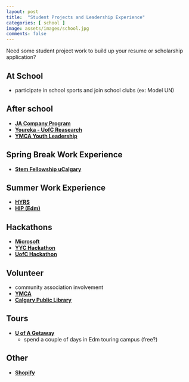 ```yaml
---
layout: post
title:  "Student Projects and Leadership Experience"
categories: [ school ]
image: assets/images/school.jpg
comments: false
---
```


Need some student project work to build up your resume or scholarship application?

## At School

+ participate in school sports and join school clubs (ex: Model UN)

## After school

+ **[JA Company Program](https://jasab.ca/programs/details/company-program-after-school.html)**
+ **[Youreka - UofC Reasearch](https://yourekacanada.org/apply)**
+ **[YMCA Youth Leadership](https://www.ymcacalgary.org/programs-search?locations=&categories=&exclude=&ages=&days=&weeks=&keywords=youth%20leadership&no_results=0&sort=title__ASC)**


## Spring Break Work Experience
+ **[Stem Fellowship uCalgary](https://linktr.ee/stemfellowshipucalgary)**

## Summer Work Experience
+ **[HYRS](https://research.ucalgary.ca/students/alberta-innovates-HYRS)**
+ **[HIP (Edm)](https://www.ualberta.ca/computing-science/explore/hs-internships/index.html)**


## Hackathons
+ **[Microsoft](https://imaginecup.microsoft.com/)**
+ **[YYC Hackathon](https://www.yychacks.ca/)**
+ **[UofC Hackathon](https://calgaryhacks.ca/)**


## Volunteer
+ community association involvement
+ **[YMCA](https://app.betterimpact.com/PublicOrganization/8a67feef-cc0f-4f32-b716-06692e622419/1)**
+ **[Calgary Public Library](https://calgarylibrary.ca/your-library/volunteer/youth-volunteers/)**


## Tours
+ **[U of A Getaway](https://www.ualberta.ca/admissions/undergraduate/tours-and-events/uofa-getaway.html)**
    - spend a couple of days in Edm touring campus (free?)


## Other
+ **[Shopify](https://devdegree.ca/pages/program)**
